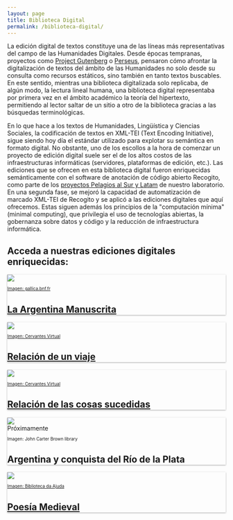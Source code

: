 ```yaml
---
layout: page
title: Biblioteca Digital
permalink: /biblioteca-digital/
---
```


La edición digital de textos constituye una de las líneas más representativas del campo de las Humanidades Digitales. Desde épocas tempranas, proyectos como [Project Gutenberg](https://www.gutenberg.org/wiki/Gutenberg:The_History_and_Philosophy_of_Project_Gutenberg_by_Michael_Hart) o [Perseus](http://www.perseus.tufts.edu/hopper/), pensaron cómo afrontar la digitalización de textos del ámbito de las Humanidades no solo desde su consulta como recursos estáticos, sino también en tanto textos buscables. En este sentido, mientras una biblioteca digitalizada solo replicaba, de algún modo, la lectura lineal humana, una biblioteca digital representaba por primera vez en el ámbito académico la teoría del hipertexto, permitiendo al lector saltar de un sitio a otro de la biblioteca gracias a las búsquedas terminológicas. 

En lo que hace a los textos de Humanidades, Lingüística y Ciencias Sociales, la codificación de textos en XML-TEI (Text Encoding Initiative), sigue siendo hoy día el estándar utilizado para explotar su semántica en formato digital. No obstante, uno de los escollos a la hora de comenzar un proyecto de edición digital suele ser el de los altos costos de las infraestructuras informáticas (servidores, plataformas de edición, etc.). Las ediciones que se ofrecen en esta biblioteca digital fueron enriquecidas semánticamente con el software de anotación de código abierto Recogito, como parte de los [proyectos Pelagios al Sur y Latam]({{site.baseurl}}/proyectos) de nuestro laboratorio. En una segunda fase, se mejoró la capacidad de automatización de marcado XML-TEI de Recogito y se aplicó a las ediciones digitales que aquí ofrecemos. Estas siguen además los principios de la "computación mínima" (minimal computing), que privilegia el uso de tecnologías abiertas, la gobernanza sobre datos y código y la reducción de infraestructura informática.

## Acceda a nuestras ediciones digitales enriquecidas:

<div class="container">
  <div class="post-list" itemscope="" itemtype="http://schema.org/Blog">
    <!-- Card LAM -->
    <div class="post-card" itemprop="blogPosts" itemscope="" itemtype="http://schema.org/BlogPosting" style="box-shadow: 0 1px 3px rgba(0, 0, 0, 0.35);">
      <a href="http://hdcaicyt.github.io/La-Argentina-Manuscrita" target="_blank"><img src="{{site.baseurl}}/assets/img/argentina_manuscrita/arg-manus-pagina-uno.png" align="center"/></a>
      <a class="post-card__inner" href="http://hdcaicyt.github.io/La-Argentina-Manuscrita" target="_blank">
      	<p style="font-size: 10px; text-align:left;">Imagen: gallica.bnf.fr</p>
      	<h2>La Argentina Manuscrita</h2>
      </a>
    </div>
    <!-- Card ACARETE -->
    <div class="post-card" itemprop="blogPosts" itemscope="" itemtype="http://schema.org/BlogPosting" style="box-shadow: 0 1px 3px rgba(0, 0, 0, 0.35);">
      <a href="http://hdcaicyt.github.io/Relacion-de-un-viaje/" target="_blank"><img src="{{site.baseurl}}/assets/img/acarete-1943-cover.jpg" align="center"/></a>
      <a class="post-card__inner" href="http://hdcaicyt.github.io/Relacion-de-un-viaje/" target="_blank">
      	<p style="font-size: 10px; text-align:left;">Imagen: Cervantes Virtual</p>
      	<h2>Relación de un viaje</h2>
      </a>
    </div>
    <!-- Card PERO HERNANDEZ -->
    <div class="post-card" itemprop="blogPosts" itemscope="" itemtype="http://schema.org/BlogPosting" style="box-shadow: 0 1px 3px rgba(0, 0, 0, 0.35);">
      <a href="http://hdcaicyt.github.io/Relacion-de-las-cosas-sucedidas/" target="_blank"><img src="{{site.baseurl}}/assets/img/relacion-descubrimiento-perohernandez-cover.jpeg"/></a>
      <a class="post-card__inner" href="http://hdcaicyt.github.io/Relacion-de-las-cosas-sucedidas/" target="_blank">
        <p style="font-size: 10px; text-align:left;">Imagen: Cervantes Virtual</p>
        <h2>Relación de las cosas sucedidas</h2>
      </a>
    </div>
    <!-- Card DEL BARCO CENTENERA -->
    <div class="post-card" itemprop="blogPosts" itemscope="" itemtype="http://schema.org/BlogPosting" style="box-shadow: 0 1px 3px rgba(0, 0, 0, 0.35);">
      <div class="example">
          <img src="{{site.baseurl}}/assets/img/argentina-y-conquista-del-barco-centenera-cover.png" style="display: block; justify-content: center;"/>
          <div class="content">
          <div class="text">Próximamente</div>
        </div>
        <div class="post-card__inner"></div>
        <p style="font-size: 10px; text-align:left;">Imagen: John Carter Brown library</p>
        <h2>Argentina y conquista del Río de la Plata</h2>
      </div>
    </div>
    <!-- Card POESIA MEDIEVAL -->
    <div class="post-card" itemprop="blogPosts" itemscope="" itemtype="http://schema.org/BlogPosting" style="box-shadow: 0 1px 3px rgba(0, 0, 0, 0.35);">
      <a href="http://hdcaicyt.github.io/Poesia-Medieval/" target="_blank"><img src="https://upload.wikimedia.org/wikipedia/commons/7/78/Cancioneiro_da_Ajuda_151_37.jpg" align="center"/></a>
      <a class="post-card__inner" href="http://hdcaicyt.github.io/Poesia-Medieval/" target="_blank" title="via Wikimedia Commons">
        <p style="font-size: 10px; text-align:left;">Imagen: Biblioteca da Ajuda</p>
        <h2>Poesía Medieval</h2>
      </a>
    </div>

  </div>
</div>

<!-- <br>

--------------------------

# Cómo anotar un texto usando Recogito

[Recogito](https://recogito.pelagios.org) es una plataforma en línea de anotación colaborativa de la red [Pelagios Network](https://pelagios.org/). Permite realizar enriquecimiento semántico y geográfico de textos e imágenes de manera rápida, intuitiva y en abierto a la vez que ofrece una visualización de los resultados atractiva para el ojo humano. 

Para comenzar a usar Recogito con texto plano, documentos codificados en formato TEI o mapas e imágenes, lea nuestro tutorial [Recogito en 10 minutos](https://recogito.pelagios.org/help/es/tutorial) o mire nuestros videotutoriales:

<br>

## Anotar textos 

<iframe width="420" height="315" src="https://www.youtube.com/embed/8LgHQxqZiF0" frameborder="0" allow="accelerometer; autoplay; encrypted-media; gyroscope; picture-in-picture" allowfullscreen>
  <p>Your browser does not support iframes.</p>
</iframe>

<br>

## Usar TEI

<iframe width="420" height="315" src="https://www.youtube.com/embed/AgE3KcrxTfw" frameborder="0" allow="accelerometer; autoplay; encrypted-media; gyroscope; picture-in-picture" allowfullscreen></iframe>

<br>

## Anotar imágenes

<iframe width="420" height="315" src="https://www.youtube.com/embed/rrgc2cYyZjw" frameborder="0" allow="accelerometer; autoplay; encrypted-media; gyroscope; picture-in-picture" allowfullscreen></iframe>

 -->